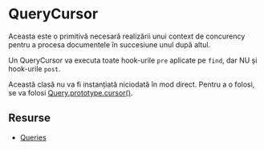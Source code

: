 # QueryCursor

Aceasta este o primitivă necesară realizării unui context de concurency pentru a procesa documentele în succesiune unul după altul.

Un QueryCursor va executa toate hook-urile `pre` aplicate pe `find`, dar NU și hook-urile `post`.

Această clasă nu va fi instanțiată niciodată în mod direct. Pentru a o folosi, se va folosi [Query.prototype.cursor()](https://mongoosejs.com/docs/api.html#query_Query-cursor).

## Resurse

- [Queries](https://mongoosejs.com/docs/queries.html)
